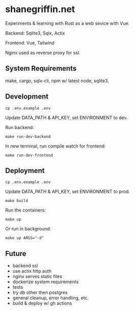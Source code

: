 # shanegriffin.net

Experiments & learning with Rust as a web sevice with Vue.

Backend: Sqlite3, Sqlx, Actix

Frontend: Vue, Tailwind

Nginx used as reverse proxy for ssl.

## System Requirements

make, cargo, sqlx-cli, npm w/ latest node, sqlite3.

## Development

```cp .env.example .env```

Update DATA_PATH & API_KEY, set ENVIRONMENT to dev.

Run backend:

```make run-dev-backend```

In new terminal, run compile watch for frontend:

```make run-dev-frontend```

## Deployment 

```cp .env.example .env```

Update DATA_PATH & API_KEY, set ENVIRONMENT to prod.

```make build```

Run the containers:

```make up```

Or run in background:

```make up ARGS="-d"```

## Future

* backend ssl
* use actix http auth
* nginx serves static files
* dockerize system requirements
* tests
* try db other then postgres
* general cleanup, error handling, etc.
* build & deploy w/ gh actions
